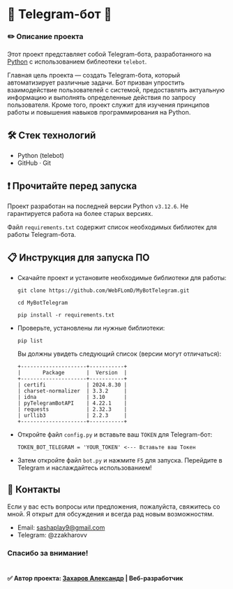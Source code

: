 # 🤖 Telegram-бот 🤖 

### ✏️ Описание проекта
Этот проект представляет собой Telegram-бота, разработанного на [Python](https://www.python.org/) с использованием библеотеки `telebot`.

Главная цель проекта — создать Telegram-бота, который автоматизирует различные задачи. Бот призван упростить взаимодействие пользователей с системой, предоставлять актуальную информацию и выполнять определенные действия по запросу пользователя. Кроме того, проект служит для изучения принципов работы и повышения навыков программирования на Python.

## 🛠️ Стек технологий
- Python (telebot)
- GitHub ‧ Git

## ❗ Прочитайте перед запуска
Проект разработан на последней версии Python `v3.12.6`. Не гарантируется работа на более старых версиях.

Файл `requirements.txt` содержит список необходимых библиотек для работы Telegram-бота.

## 📋 Инструкция для запуска ПО
- Скачайте проект и установите необходимые библиотеки для работы:

    ```
    git clone https://github.com/WebFLomD/MyBotTelegram.git
    ```
    ```
    cd MyBotTelegram
    ```
    ```
    pip install -r requirements.txt
    ```
- Проверьте, установлены ли нужные библиотеки:
    ```
    pip list
    ```
    Вы должны увидеть следующий список (версии могут отличаться):
    ```
    +---------------------+-----------+
    |       Package       |  Version  |
    +---------------------+-----------+
    | certifi             | 2024.8.30 |
    | charset-normalizer  | 3.3.2     |
    | idna                | 3.10      |
    | pyTelegramBotAPI    | 4.22.1    |
    | requests            | 2.32.3    |
    | urllib3             | 2.2.3     |
    +---------------------+-----------+
    ```
- Откройте файл `config.py` и вставьте ваш `TOKEN` для Telegram-бот:
    ```
    TOKEN_BOT_TELEGRAM = 'YOUR_TOKEN' <--- Вставьте ваш Токен
    ```
- Затем откройте файл `bot.py` и нажмите `F5` для запуска. Перейдите в Telegram и наслаждайтесь использованием!

<!-- ## Небольшое описание -->

## 📌 Контакты
Если у вас есть вопросы или предложения, пожалуйста, свяжитесь со мной. Я открыт для обсуждения и всегда рад новым возможностям.

- Email: sashaplay9@gmail.com
- Telegram: @zzakharovv

### Спасибо за внимание!

#

__✅ Автор проекта: [Захаров Александр](https://vk.com/zzakharov666) | Веб-разработчик__

